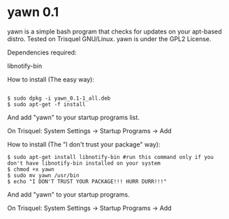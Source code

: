 yawn 0.1
===

yawn is a simple bash program that checks for updates on your apt-based distro.
Tested on Trisquel GNU/Linux.
yawn is under the GPL2 License.

Dependencies required:

libnotify-bin

How to install (The easy way):

```

$ sudo dpkg -i yawn_0.1-1_all.deb 
$ sudo apt-get -f install 

```
And add "yawn" to your startup programs list.

On Trisquel: System Settings -> Startup Programs -> Add 


How to install (The "I don't trust your package" way):

```
$ sudo apt-get install libnotify-bin #run this command only if you don't have libnotify-bin installed on your system
$ chmod +x yawn
$ sudo mv yawn /usr/bin
$ echo "I DON'T TRUST YOUR PACKAGE!!! HURR DURR!!!"

```

And add "yawn" to your startup programs.

On Trisquel: System Settings -> Startup Programs -> Add 